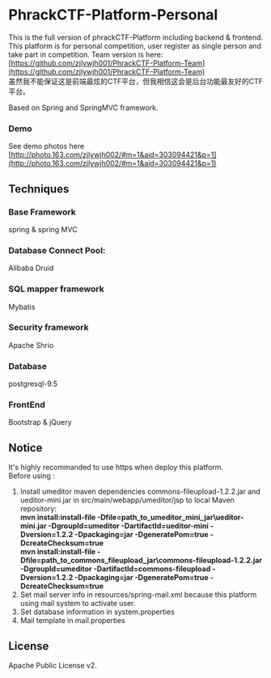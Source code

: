 # PhrackCTF-Platform-Personal

This is the full version of phrackCTF-Platform including backend & frontend. This platform is for personal competition, user register as single person and take part in competition. Team version is here:[https://github.com/zjlywjh001/PhrackCTF-Platform-Team](https://github.com/zjlywjh001/PhrackCTF-Platform-Team)   
虽然我不能保证这是前端最炫的CTF平台，但我相信这会是后台功能最友好的CTF平台。

Based on Spring and SpringMVC framework.

### Demo
See demo photos here [http://photo.163.com/zjlywjh002/#m=1&aid=303094421&p=1](http://photo.163.com/zjlywjh002/#m=1&aid=303094421&p=1)
## Techniques

### Base Framework
spring & spring MVC
### Database Connect Pool:
Alibaba Druid
### SQL mapper framework
Mybatis
### Security framework
Apache Shrio

### Database
postgresql-9.5

### FrontEnd
Bootstrap & jQuery

## Notice
It's highly recommanded to use https when deploy this platform.  
Before using :  
1. Install umeditor maven dependencies commons-fileupload-1.2.2.jar and ueditor-mini.jar in src/main/webapp/umeditor/jsp to local Maven repository:   
**mvn install:install-file -Dfile=path_to_umeditor_mini_jar\ueditor-mini.jar -DgroupId=umeditor -DartifactId=ueditor-mini -Dversion=1.2.2 -Dpackaging=jar -DgeneratePom=true -DcreateChecksum=true**   
**mvn install:install-file -Dfile=path_to_commons_fileupload_jar\commons-fileupload-1.2.2.jar -DgroupId=umeditor -DartifactId=commons-fileupload -Dversion=1.2.2 -Dpackaging=jar -DgeneratePom=true -DcreateChecksum=true**   
1. Set mail server info in resources/spring-mail.xml because this platform using mail system to activate user.   
2. Set database information in system.properties   
3. Mail template in mail.properties

## License
Apache Public License v2.